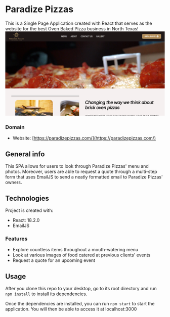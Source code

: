 # Paradize Pizzas

This is a Single Page Application created with React that serves as the website for the best Oven Baked Pizza business in North Texas!
![ScreenshotOfSearchResultsHome](/src/images/homescreen.png)

### Domain

- Website: [https://paradizepizzas.com/](https://paradizepizzas.com/)

## General info

This SPA allows for users to look through Paradize Pizzas' menu and photos. Moreover, users are able to request a quote through a multi-step form that uses EmailJS to send a neatly formatted email to Paradize Pizzas' owners.

## Technologies

Project is created with:

- React: 18.2.0
- EmailJS

### Features

- Explore countless items throughout a mouth-watering menu
- Look at various images of food catered at previous clients' events
- Request a quote for an upcoming event

## Usage

After you clone this repo to your desktop, go to its root directory and run `npm install` to install its dependencies.

Once the dependencies are installed, you can run `npm start` to start the application. You will then be able to access it at localhost:3000
